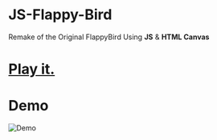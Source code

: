 # JS-Flappy-Bird
Remake of the Original FlappyBird Using **JS** &amp; **HTML Canvas** 
# [Play it.](https://achinoamktau.github.io/JS-Flappy-Bird/changed-bird/index.html)
# Demo
![Demo](https://user-images.githubusercontent.com/44725090/67148880-e7dba280-f2a4-11e9-8dbf-d154842ee0cf.gif)



